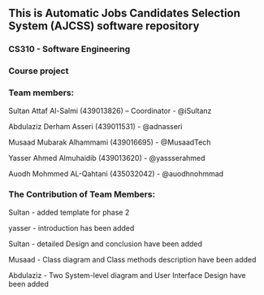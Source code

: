 ## This is Automatic Jobs Candidates Selection System (AJCSS) software repository
### CS310 - Software Engineering
### Course project

### Team members: 
Sultan Attaf Al-Salmi (439013826) – Coordinator - @iSultanz

Abdulaziz Derham Asseri (439011531) - @adnasseri

Musaad Mubarak Alhammami (439016695) - @MusaadTech

Yasser Ahmed Almuhaidib (439013620) - @yassserahmed

Auodh Mohmmed AL-Qahtani (435032042) - @auodhnohmmad


### The Contribution of Team Members:


Sultan - added template for phase 2


yasser - introduction has been added


Sultan - detailed Design and conclusion have been added


Musaad - Class diagram and Class methods description have been added


Abdulaziz - Two System-level diagram and User Interface Design have been added
